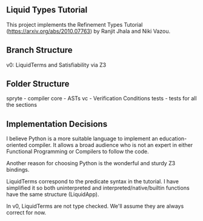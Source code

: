 Liquid Types Tutorial
-------------------------

This project implements the Refinement Types Tutorial (https://arxiv.org/abs/2010.07763) by
 Ranjit Jhala and Niki Vazou.


Branch Structure
---------------------
v0: LiquidTerms and Satisfiability via Z3


Folder Structure
----------------

spryte          - compiler
    core        - ASTs
    vc          - Verification Conditions
tests           - tests for all the sections


Implementation Decisions
------------------------

I believe Python is a more suitable language to implement an education-oriented compiler.
It allows a broad audience who is not an expert in either Functional Programming or Compilers
to follow the code.

Another reason for choosing Python is the wonderful and sturdy Z3 bindings.


LiquidTerms correspond to the predicate syntax in the tutorial. I have simplified it so both uninterpreted and interpreted/native/builtin functions have the same structure (LiquidApp).

In v0, LiquidTerms are not type checked. We'll assume they are always correct for now.